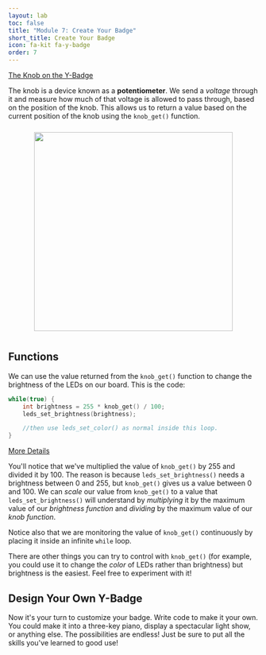 ```yaml
---
layout: lab
toc: false
title: "Module 7: Create Your Badge"
short_title: Create Your Badge
icon: fa-kit fa-y-badge
order: 7
---
```


<p>
  <a class="btn btn-primary" data-toggle="collapse" href="#collapseKnobInfo" role="button" aria-expanded="false" aria-controls="collapseKnobInfo">
    The Knob on the Y-Badge
  </a>
</p>
<div class="collapse" id="collapseKnobInfo">
  <div class="card card-body">
    <p>
        The knob is a device known as a <strong>potentiometer</strong>. We send a <em>voltage</em> through it and measure how much of that voltage is allowed to pass through, based on the position of the knob. This allows us to return a value based on the current position of the knob using the <code>knob_get()</code> function.
    </p>
  </div>
</div>

<p align="center"><img src="{% link media/knob.png %}" width="400" hspace="5%" vspace="10px"></p>

## Functions

We can use the value returned from the `knob_get()` function to change the brightness of the LEDs on our board. This is the code:

```c
while(true) {
    int brightness = 255 * knob_get() / 100;
    leds_set_brightness(brightness);

    //then use leds_set_color() as normal inside this loop.
}
```

<p>
  <a class="btn btn-primary" data-toggle="collapse" href="#collapseKnobExample" role="button" aria-expanded="false" aria-controls="collapseKnobExample">
    More Details
  </a>
</p>
<div class="collapse" id="collapseKnobExample">
  <div class="card card-body">
    <p>
        You'll notice that we've multiplied the value of <code>knob_get()</code> by 255 and divided it by 100. The reason is because <code>leds_set_brightness()</code> needs a brightness between 0 and 255, but <code>knob_get()</code> gives us a value between 0 and 100. We can <em>scale</em> our value from <code>knob_get()</code> to a value that <code>leds_set_brightness()</code> will understand by <em>multiplying</em> it by the maximum value of our <em>brightness function</em> and <em>dividing</em> by the maximum value of our <em>knob function</em>.
    </p>
    <p>
        Notice also that we are monitoring the value of <code>knob_get()</code> continuously by placing it inside an infinite <code>while</code> loop.
    </p>
    <p>
        There are other things you can try to control with <code>knob_get()</code> (for example, you could use it to change the <em>color</em> of LEDs rather than brightness) but brightness is the easiest. Feel free to experiment with it!
    </p>
  </div>
</div>

## Design Your Own Y-Badge

Now it's your turn to customize your badge. Write code to make it your own. You could make it into a three-key piano, display a spectacular light show, or anything else. The possibilities are endless! Just be sure to put all the skills you've learned to good use!